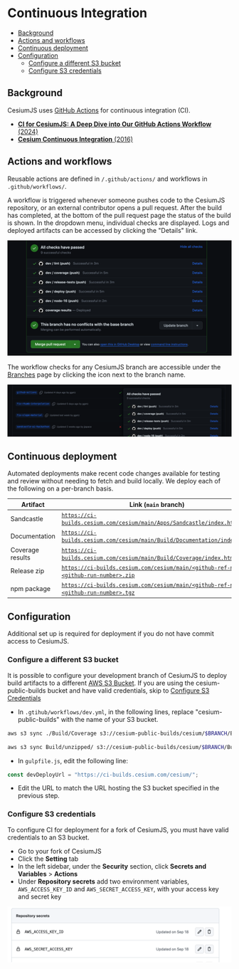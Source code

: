 # Continuous Integration

- [Background](#background)
- [Actions and workflows](#actions-and-workflows)
- [Continuous deployment](#continuous-deployment)
- [Configuration](#configuration)
  - [Configure a different S3 bucket](#configure-a-different-s3-bucket)
  - [Configure S3 credentials](#configure-s3-credentials)

## Background

CesiumJS uses [GitHub Actions](https://docs.github.com/en/actions) for continuous integration (CI).

- [**CI for CesiumJS: A Deep Dive into Our GitHub Actions Workflow** (2024)](https://cesium.com/blog/2024/08/12/ci-for-cesiumjs-github-actions-workflow/)
- [**Cesium Continuous Integration** (2016)](https://cesium.com/blog/2016/04/07/cesium-continuous-integration/)

## Actions and workflows

Reusable actions are defined in `/.github/actions/` and workflows in `.github/workflows/`.

A workflow is triggered whenever someone pushes code to the CesiumJS repository, or an external contributor opens a pull request. After the build has completed, at the bottom of the pull request page the status of the build is shown. In the dropdown menu, individual checks are displayed. Logs and deployed artifacts can be accessed by clicking the "Details" link.

![GitHub Action Checks](github_action_checks.png)

The workflow checks for any CesiumJS branch are accessible under the [Branches](https://github.com/CesiumGS/cesium/branches/all) page by clicking the icon next to the branch name.

![GitHub Branches](github_branches.png)

## Continuous deployment

Automated deployments make recent code changes available for testing and review without needing to fetch and build locally. We deploy each of the following on a per-branch basis.

| Artifact         | Link (`main` branch)                                                                                                                                                       |
| ---------------- | -------------------------------------------------------------------------------------------------------------------------------------------------------------------------- |
| Sandcastle       | [`https://ci-builds.cesium.com/cesium/main/Apps/Sandcastle/index.html`](https://ci-builds.cesium.com/cesium/main/Apps/Sandcastle/index.html)                               |
| Documentation    | [`https://ci-builds.cesium.com/cesium/main/Build/Documentation/index.html`](https://ci-builds.cesium.com/cesium/main/Build/Documentation/index.html)                       |
| Coverage results | [`https://ci-builds.cesium.com/cesium/main/Build/Coverage/index.html`](https://ci-builds.cesium.com/cesium/main/Build/Coverage/index.html)                                 |
| Release zip      | [`https://ci-builds.cesium.com/cesium/main/<github-ref-name>.<github-run-number>.zip`](https://ci-builds.cesium.com/cesium/main/<github-ref-name>.<github-run-number>.zip) |
| npm package      | [`https://ci-builds.cesium.com/cesium/main/<github-ref-name>.<github-run-number>.tgz`](https://ci-builds.cesium.com/cesium/main/<github-ref-name>.<github-run-number>.tgz) |

## Configuration

Additional set up is required for deployment if you do not have commit access to CesiumJS.

### Configure a different S3 bucket

It is possible to configure your development branch of CesiumJS to deploy build artifacts to a different [AWS S3 Bucket](http://docs.aws.amazon.com/AmazonS3/latest/dev/UsingBucket.html). If you are using the cesium-public-builds bucket and have valid credentials, skip to [Configure S3 Credentials](#configure-s3-credentials)

- In `.gtihub/workflows/dev.yml`, in the following lines, replace "cesium-public-builds" with the name of your S3 bucket.

```sh
aws s3 sync ./Build/Coverage s3://cesium-public-builds/cesium/$BRANCH/Build/Coverage --delete --color on
```

```sh
aws s3 sync Build/unzipped/ s3://cesium-public-builds/cesium/$BRANCH/Build/ --cache-control "no-cache" --delete
```

- In `gulpfile.js`, edit the following line:

```javascript
const devDeployUrl = "https://ci-builds.cesium.com/cesium/";
```

- Edit the URL to match the URL hosting the S3 bucket specified in the previous step.

### Configure S3 credentials

To configure CI for deployment for a fork of CesiumJS, you must have valid credentials to an S3 bucket.

- Go to your fork of CesiumJS
- Click the **Setting** tab
- In the left sidebar, under the **Security** section, click **Secrets and Variables** > **Actions**
- Under **Repository secrets** add two environment variables, `AWS_ACCESS_KEY_ID` and `AWS_SECRET_ACCESS_KEY`, with your access key and secret key

![GitHub Environment Variables](github_environment_variables.png)

